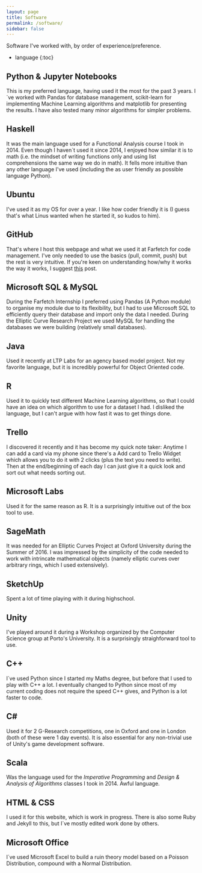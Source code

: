 ```yaml
---
layout: page
title: Software
permalink: /software/
sidebar: false
---
```


Software I've worked with, by order of experience/preference.

* language
{:toc}

## Python & Jupyter Notebooks
This is my preferred language, having used it the most for the past 3 years. I´ve worked with Pandas for database management, scikit-learn for implementing Machine Learning algorithms and matplotlib for presenting the results. I have also tested many minor algorithms for simpler problems.

## Haskell
It was the main language used for a Functional Analysis course I took in 2014. Even though I haven´t used it since 2014, I enjoyed how similar it is to math (i.e. the mindset of writing functions only and using list comprehensions the same way we do in math). It fells more intuitive than any other language I've used (including the as user friendly as possible language Python).

## Ubuntu
I've used it as my OS for over a year. I like how coder friendly it is (I guess that's what Linus wanted when he started it, so kudos to him).

## GitHub
That's where I host this webpage and what we used it at Farfetch for code management. I've only needed to use the basics (pull, commit, push) but the rest is very intuitive. If you're keen on understanding how/why it works the way it works, I suggest [this](http://tom.preston-werner.com/2009/05/19/the-git-parable.html) post.

## Microsoft SQL & MySQL
During the Farfetch Internship I preferred using Pandas (A Python module) to organise my module due to its flexibility, but I had to use Microsoft SQL to efficiently query their database and import only the data I needed.
During the Elliptic Curve Research Project we used MySQL for handling the databases we were building (relatively small databases).

## Java
Used it recently at LTP Labs for an agency based model project. Not my favorite language, but it is incredibly powerful for Object Oriented code.

## R
Used it to quickly test different Machine Learning algorithms, so that I could have an idea on which algorithm to use for a dataset I had. I disliked the language, but I can't argue with how fast it was to get things done.

## Trello
I discovered it recently and it has become my quick note taker: Anytime I can add a card via my phone since there's a Add card to Trello Widget which allows you to do it with 2 clicks (plus the text you need to write). Then at the end/beginning of each day I can just give it a quick look and sort out what needs sorting out.

## Microsoft Labs
Used it for the same reason as R. It is a surprisingly intuitive out of the box tool to use.

## SageMath
It was needed for an Elliptic Curves Project at Oxford University during the Summer of 2016. I was impressed by the simplicity of the code needed to work with intrincate mathematical objects (namely elliptic curves over arbitrary rings, which I used extensively).

## SketchUp
Spent a lot of time playing with it during highschool.

## Unity
I've played around it during a Workshop organized by the Computer Science group at Porto's University. It is a surprisingly straighforward tool to use.

## C++
I´ve used Python since I started my Maths degree, but before that I used to play with C++ a lot. I eventually changed to Python since most of my current coding does not require the speed C++ gives, and Python is a lot faster to code.


## C\#
Used it for 2 G-Research competitions, one in Oxford and one in London (both of these were 1 day events). It is also essential for any non-trivial use of Unity's game development software.

## Scala
Was the language used for the <i>Imperative Programming</i> and <i>Design & Analysis of Algorithms</i> classes I took in 2014. Awful language.

## HTML & CSS
I used it for this website, which is work in progress. There is also some Ruby and Jekyll to this, but I´ve mostly edited work done by others.

## Microsoft Office
I´ve used Microsoft Excel to build a ruin theory model based on a Poisson Distribution, compound with a Normal Distribution.